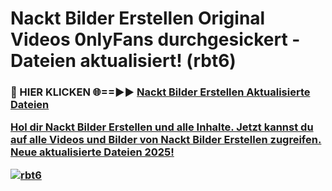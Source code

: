 # Nackt Bilder Erstellen Original Videos 0nlyFans durchgesickert - Dateien aktualisiert! (rbt6)

<h3>🔴 HIER KLICKEN 🌐==►► <a href="https://tinyurl.com/h6vf6nb8" rel="nofollow">Nackt Bilder Erstellen Aktualisierte Dateien

Hol dir Nackt Bilder Erstellen und alle Inhalte. Jetzt kannst du auf alle Videos und Bilder von Nackt Bilder Erstellen zugreifen. Neue aktualisierte Dateien 2025!

[![rbt6](https://i.imgur.com/sD4kR3V.gif)](https://tinyurl.com/h6vf6nb8)
